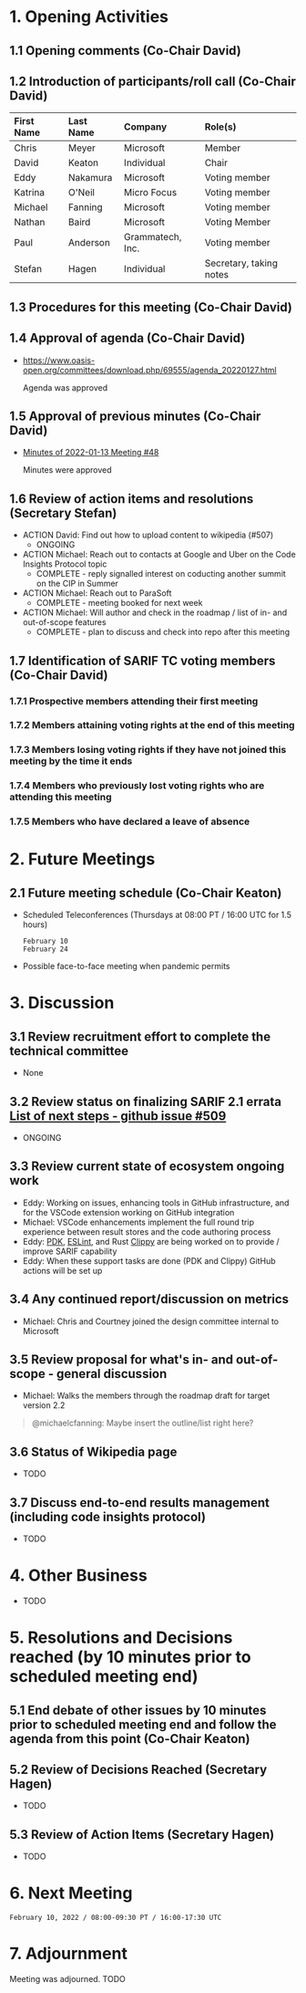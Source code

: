 # 1. Opening Activities

## 1.1 Opening comments (Co-Chair David)

## 1.2 Introduction of participants/roll call (Co-Chair David)

| First Name | Last Name | Company          | Role(s)                 |
|:-----------|:----------|:-----------------|:------------------------|
| Chris      | Meyer     | Microsoft        | Member                  |
| David      | Keaton    | Individual       | Chair                   |
| Eddy       | Nakamura  | Microsoft        | Voting member           |
| Katrina    | O'Neil    | Micro Focus      | Voting member           |
| Michael    | Fanning   | Microsoft        | Voting member           |
| Nathan     | Baird     | Microsoft        | Voting Member           |
| Paul       | Anderson  | Grammatech, Inc. | Voting member           |
| Stefan     | Hagen     | Individual       | Secretary, taking notes |


## 1.3 Procedures for this meeting (Co-Chair David)

## 1.4 Approval of agenda (Co-Chair David)

* https://www.oasis-open.org/committees/download.php/69555/agenda_20220127.html

  Agenda was approved

## 1.5 Approval of previous minutes (Co-Chair David)

* [Minutes of 2022-01-13 Meeting #48](https://www.oasis-open.org/committees/document.php?document_id=69554&wg_abbrev=sarif)

  Minutes were approved 

## 1.6 Review of action items and resolutions (Secretary Stefan)

* ACTION David: Find out how to upload content to wikipedia (#507)
  * ONGOING
* ACTION Michael: Reach out to contacts at Google and Uber on the Code Insights Protocol topic
  * COMPLETE - reply signalled interest on coducting another summit on the CIP in Summer
* ACTION Michael: Reach out to ParaSoft
  * COMPLETE - meeting booked for next week
* ACTION Michael: Will author and check in the roadmap / list of in- and out-of-scope features
  * COMPLETE - plan to discuss and check into repo after this meeting

## 1.7 Identification of SARIF TC voting members (Co-Chair David)

### 1.7.1 Prospective members attending their first meeting

### 1.7.2 Members attaining voting rights at the end of this meeting

### 1.7.3 Members losing voting rights if they have not joined this meeting by the time it ends

### 1.7.4 Members who previously lost voting rights who are attending this meeting

### 1.7.5 Members who have declared a leave of absence

# 2. Future Meetings

## 2.1 Future meeting schedule (Co-Chair Keaton)

- Scheduled Teleconferences (Thursdays at 08:00 PT / 16:00 UTC for 1.5 hours)
    ```
    February 10
    February 24
    ```
- Possible face-to-face meeting when pandemic permits

# 3. Discussion

## 3.1 Review recruitment effort to complete the technical committee

* None

## 3.2 Review status on finalizing SARIF 2.1 errata [List of next steps - github issue #509](https://github.com/oasis-tcs/sarif-spec/issues/509)

* ONGOING

## 3.3 Review current state of ecosystem ongoing work

* Eddy: Working on issues, enhancing tools in GitHub infrastructure, and for the VSCode extension working on GitHub integration
* Michael: VSCode enhancements implement the full round trip experience between result stores and the code authoring process
* Eddy: [PDK](https://github.com/puppetlabs/pdk), [ESLint](https://github.com/eslint/eslint), and Rust [Clippy](https://github.com/rust-lang/rust-clippy) are being worked on to provide / improve SARIF capability
* Eddy: When these support tasks are done (PDK and Clippy) GitHub actions will be set up

## 3.4 Any continued report/discussion on metrics

* Michael: Chris and Courtney joined the design committee internal to Microsoft

## 3.5 Review proposal for what's in- and out-of-scope - general discussion

* Michael: Walks the members through the roadmap draft for target version 2.2
> @michaelcfanning: Maybe insert the outline/list right here?

## 3.6 Status of Wikipedia page

* TODO

## 3.7 Discuss end-to-end results management (including code insights protocol)

* TODO

# 4. Other Business

* TODO

# 5. Resolutions and Decisions reached (by 10 minutes prior to scheduled meeting end)

## 5.1 End debate of other issues by 10 minutes prior to scheduled meeting end and follow the agenda from this point (Co-Chair Keaton)

## 5.2 Review of Decisions Reached (Secretary Hagen)

* TODO

## 5.3 Review of Action Items (Secretary Hagen)

* TODO

# 6. Next Meeting
  ```
  February 10, 2022 / 08:00-09:30 PT / 16:00-17:30 UTC
  ```

# 7. Adjournment

Meeting was adjourned. TODO
